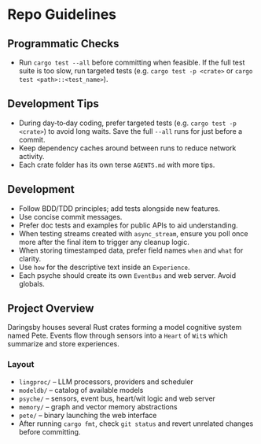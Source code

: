 # Repo Guidelines

## Programmatic Checks
- Run `cargo test --all` before committing when feasible. If the full test
  suite is too slow, run targeted tests (e.g. `cargo test -p <crate>` or
  `cargo test <path>::<test_name>`).

## Development Tips
- During day‑to‑day coding, prefer targeted tests (e.g. `cargo test -p <crate>`)
  to avoid long waits. Save the full `--all` runs for just before a commit.
- Keep dependency caches around between runs to reduce network activity.
- Each crate folder has its own terse `AGENTS.md` with more tips.

## Development
- Follow BDD/TDD principles; add tests alongside new features.
- Use concise commit messages.
- Prefer doc tests and examples for public APIs to aid understanding.
- When testing streams created with `async_stream`, ensure you poll once more
  after the final item to trigger any cleanup logic.
- When storing timestamped data, prefer field names `when` and `what` for
  clarity.
- Use `how` for the descriptive text inside an `Experience`.
- Each psyche should create its own `EventBus` and web server. Avoid globals.

## Project Overview
Daringsby houses several Rust crates forming a model cognitive system named Pete. Events flow through sensors into a `Heart` of `Wit`s which summarize and store experiences.

### Layout
- `lingproc/` – LLM processors, providers and scheduler
- `modeldb/`  – catalog of available models
- `psyche/`   – sensors, event bus, heart/wit logic and web server
- `memory/`   – graph and vector memory abstractions
- `pete/`     – binary launching the web interface
- After running `cargo fmt`, check `git status` and revert unrelated changes before committing.
